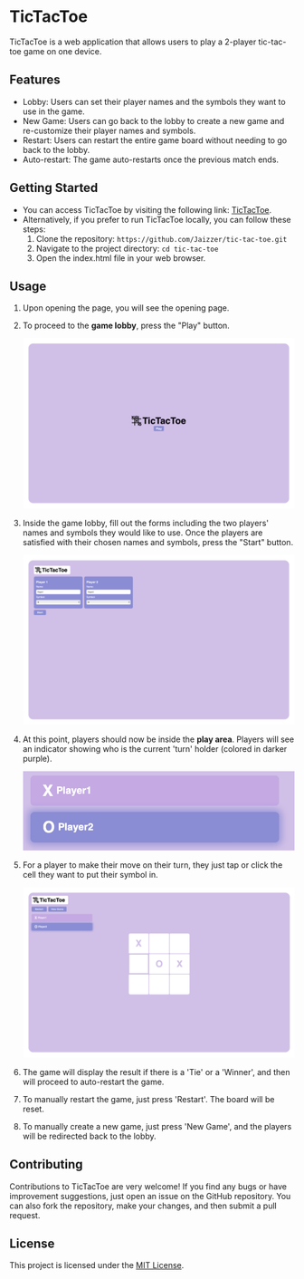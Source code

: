 # TicTacToe

TicTacToe is a web application that allows users to play a 2-player tic-tac-toe game on one device.

## Features
- Lobby: Users can set their player names and the symbols they want to use in the game.
- New Game: Users can go back to the lobby to create a new game and re-customize their player names and symbols.
- Restart: Users can restart the entire game board without needing to go back to the lobby.
- Auto-restart: The game auto-restarts once the previous match ends.

## Getting Started
- You can access TicTacToe by visiting the following link: [TicTacToe](https://jaizzer.github.io/tic-tac-toe/).
- Alternatively, if you prefer to run TicTacToe locally, you can follow these steps:
  1. Clone the repository: `https://github.com/Jaizzer/tic-tac-toe.git`
  2. Navigate to the project directory: `cd tic-tac-toe`
  3. Open the index.html file in your web browser.

## Usage
1. Upon opening the page, you will see the opening page.
2. To proceed to the **game lobby**, press the "Play" button.

   ![Opening](Demo/opening.png)

3. Inside the game lobby, fill out the forms including the two players' names and symbols they would like to use. Once the players are satisfied with their chosen names and symbols, press the "Start" button.

   ![Lobby](Demo/lobby.png)

4. At this point, players should now be inside the **play area**. Players will see an indicator showing who is the current 'turn' holder (colored in darker purple).

   ![Turn Indicator](Demo/turn-indicator.png)

5. For a player to make their move on their turn, they just tap or click the cell they want to put their symbol in.

    ![Clicking/Tapping a Cell](Demo/clicking-cell.png)

6. The game will display the result if there is a 'Tie' or a 'Winner', and then will proceed to auto-restart the game.

7. To manually restart the game, just press 'Restart'. The board will be reset.

8. To manually create a new game, just press 'New Game', and the players will be redirected back to the lobby.

## Contributing
Contributions to TicTacToe are very welcome! If you find any bugs or have improvement suggestions, just open an issue on the GitHub repository. You can also fork the repository, make your changes, and then submit a pull request.

## License
This project is licensed under the [MIT License](./LICENSE).
